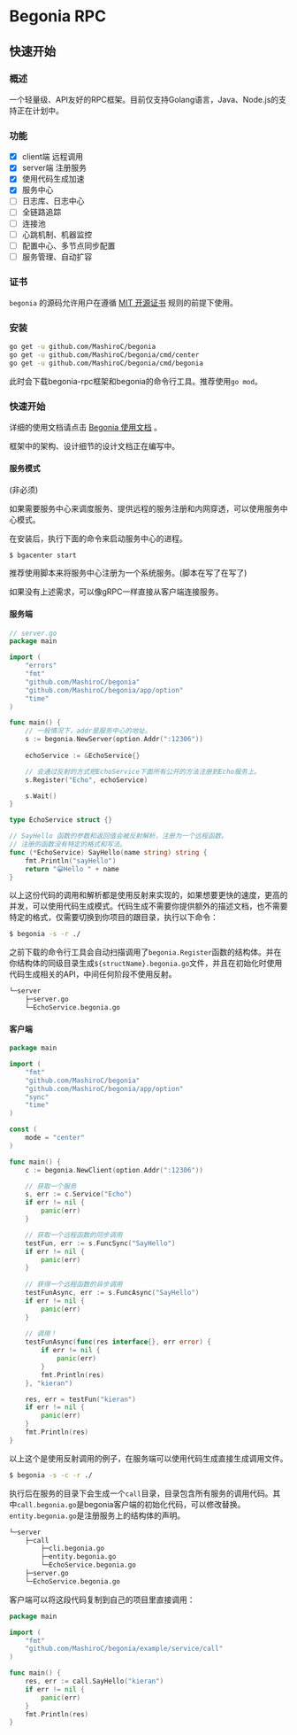 # Begonia RPC

## 快速开始

### 概述

一个轻量级、API友好的RPC框架。目前仅支持Golang语言，Java、Node.js的支持正在计划中。

### 功能

- [x] client端 远程调用
- [x] server端 注册服务
- [x] 使用代码生成加速
- [x] 服务中心
- [ ] 日志库、日志中心
- [ ] 全链路追踪
- [ ] 连接池
- [ ] 心跳机制、机器监控
- [ ] 配置中心、多节点同步配置
- [ ] 服务管理、自动扩容

### 证书

`begonia` 的源码允许用户在遵循 [MIT 开源证书](https://github.com/MashiroC/begonia/blob/master/LICENSE) 规则的前提下使用。

### 安装

```bash
go get -u github.com/MashiroC/begonia
go get -u github.com/MashiroC/begonia/cmd/center
go get -u github.com/MashiroC/begonia/cmd/begonia
```

此时会下载begonia-rpc框架和begonia的命令行工具。推荐使用`go mod`。

### 快速开始

详细的使用文档请点击 [Begonia 使用文档](https://github.com/MashiroC/begonia/blob/master/doc/Begonia_Using_Doc) 。

框架中的架构、设计细节的设计文档正在编写中。

#### 服务模式

(非必须)

如果需要服务中心来调度服务、提供远程的服务注册和内网穿透，可以使用服务中心模式。

在安装后，执行下面的命令来启动服务中心的进程。

```bash
$ bgacenter start
```

推荐使用脚本来将服务中心注册为一个系统服务。(脚本在写了在写了)

如果没有上述需求，可以像gRPC一样直接从客户端连接服务。

#### 服务端

```go
// server.go
package main

import (
	"errors"
	"fmt"
	"github.com/MashiroC/begonia"
	"github.com/MashiroC/begonia/app/option"
	"time"
)

func main() {
    // 一般情况下，addr是服务中心的地址。
    s := begonia.NewServer(option.Addr(":12306")) 
    
	echoService := &EchoService{}

    // 会通过反射的方式把EchoService下面所有公开的方法注册到Echo服务上。
	s.Register("Echo", echoService)

	s.Wait()
}

type EchoService struct {}

// SayHello 函数的参数和返回值会被反射解析，注册为一个远程函数。
// 注册的函数没有特定的格式和写法。
func (*EchoService) SayHello(name string) string {
	fmt.Println("sayHello")
	return "😀Hello " + name
}

```

以上这份代码的调用和解析都是使用反射来实现的，如果想要更快的速度，更高的并发，可以使用代码生成模式。代码生成不需要你提供额外的描述文档，也不需要特定的格式，仅需要切换到你项目的跟目录，执行以下命令：

```bash
$ begonia -s -r ./
```

之前下载的命令行工具会自动扫描调用了`begonia.Register`函数的结构体。并在你结构体的同级目录生成`${structName}.begonia.go`文件，并且在初始化时使用代码生成相关的API，中间任何阶段不使用反射。

```bash
└─server
    ├─server.go
    └─EchoService.begonia.go
```

#### 客户端

```go
package main

import (
	"fmt"
	"github.com/MashiroC/begonia"
	"github.com/MashiroC/begonia/app/option"
	"sync"
	"time"
)

const (
	mode = "center"
)

func main() {
    c := begonia.NewClient(option.Addr(":12306"))

    // 获取一个服务
    s, err := c.Service("Echo")
	if err != nil {
		panic(err)
	}

    // 获取一个远程函数的同步调用
	testFun, err := s.FuncSync("SayHello")
	if err != nil {
		panic(err)
	}
    
    // 获得一个远程函数的异步调用
    testFunAsync, err := s.FuncAsync("SayHello")
    if err != nil {
		panic(err)
	}
    
    // 调用！
	testFunAsync(func(res interface{}, err error) {
		if err != nil {
			panic(err)
		}
		fmt.Println(res)
	}, "kieran")

	res, err = testFun("kieran")
	if err != nil {
		panic(err)
	}
    fmt.Println(res)
}

```

以上这个是使用反射调用的例子，在服务端可以使用代码生成直接生成调用文件。

```bash
$ begonia -s -c -r ./
```

执行后在服务的目录下会生成一个`call`目录，目录包含所有服务的调用代码。其中`call.begonia.go`是begonia客户端的初始化代码，可以修改替换。`entity.begonia.go`是注册服务上的结构体的声明。

```bash
└─server
	├─call
		├─cli.begonia.go
		├─entity.begonia.go
		└─EchoService.begonia.go
    ├─server.go
    └─EchoService.begonia.go
```

客户端可以将这段代码复制到自己的项目里直接调用：

```go
package main

import (
	"fmt"
	"github.com/MashiroC/begonia/example/service/call"
)

func main() {
	res, err := call.SayHello("kieran")
	if err != nil {
		panic(err)
	}
	fmt.Println(res)
}
```